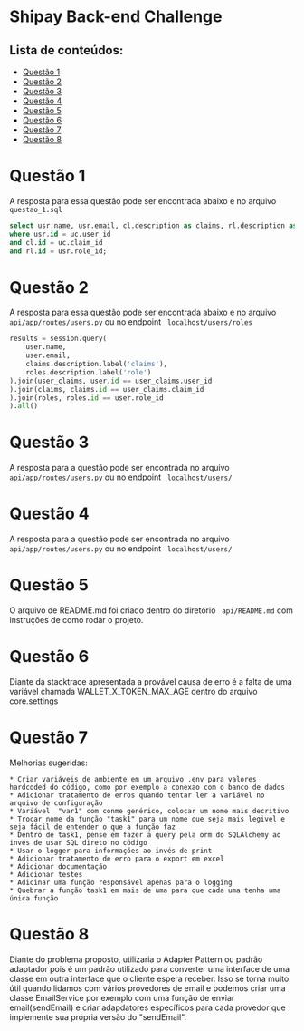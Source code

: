
# Shipay Back-end Challenge


## Lista de conteúdos:

- [Questão 1](#questão-1)
- [Questão 2](#questão-2)
- [Questão 3](#questão-3)
- [Questão 4](#questão-4)
- [Questão 5](#questão-5)
- [Questão 6](#questão-6)
- [Questão 7](#questão-7)
- [Questão 8](#questão-8)

# Questão 1
A resposta para essa questão pode ser encontrada abaixo e no arquivo ```questao_1.sql```
```SQL
select usr.name, usr.email, cl.description as claims, rl.description as role from users usr, claims cl, roles rl, user_claims uc
where usr.id = uc.user_id 
and cl.id = uc.claim_id
and rl.id = usr.role_id;
```
# Questão 2
A resposta para essa questão pode ser encontrada abaixo e no arquivo ```api/app/routes/users.py``` ou no endpoint ``` localhost/users/roles```

```python
results = session.query(
    user.name,
    user.email,
    claims.description.label('claims'),
    roles.description.label('role')
).join(user_claims, user.id == user_claims.user_id
).join(claims, claims.id == user_claims.claim_id
).join(roles, roles.id == user.role_id
).all()
```

# Questão 3
A resposta para a questão pode ser encontrada no arquivo ```api/app/routes/users.py``` ou no endpoint ``` localhost/users/```
# Questão 4
A resposta para a questão pode ser encontrada no arquivo ```api/app/routes/users.py``` ou no endpoint ``` localhost/users/```
# Questão 5
O arquivo de README.md foi criado dentro do diretório ``` api/README.md``` com instruções de como rodar o projeto.
# Questão 6
Diante da stacktrace apresentada a provável causa de erro é a falta de uma variável chamada WALLET_X_TOKEN_MAX_AGE dentro do arquivo core.settings
# Questão 7

Melhorias sugeridas:
 
    * Criar variáveis de ambiente em um arquivo .env para valores hardcoded do código, como por exemplo a conexao com o banco de dados
    * Adicionar tratamento de erros quando tentar ler a variável no arquivo de configuração
    * Variável  "var1" com conme genérico, colocar um nome mais decritivo
    * Trocar nome da função "task1" para um nome que seja mais legivel e seja fácil de entender o que a função faz
    * Dentro de task1, pense em fazer a query pela orm do SQLAlchemy ao invés de usar SQL direto no código
    * Usar o logger para informações ao invés de print
    * Adicionar tratamento de erro para o export em excel 
    * Adicionar documentação 
    * Adicionar testes 
    * Adicinar uma função responsável apenas para o logging
    * Quebrar a função task1 em mais de uma para que cada uma tenha uma única função 

# Questão 8
Diante do problema proposto, utilizaria o Adapter Pattern ou padrão adaptador pois é um padrão utilizado para converter uma interface de uma classe em outra interface que o cliente espera receber.
Isso se torna muito útil quando lidamos com vários provedores de email e podemos criar uma classe EmailService por exemplo com uma função de enviar email(sendEmail) e criar adapdatores específicos para cada provedor que implemente sua própria versão do "sendEmail".
